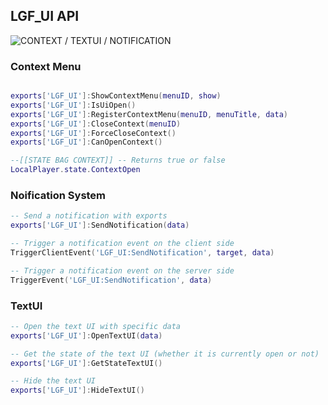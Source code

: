 ## LGF_UI API

![CONTEXT / TEXTUI / NOTIFICATION](https://cdn.discordapp.com/attachments/1217899422604595300/1274777105577541775/Aggiungi_un_titolo_1.png?ex=66c37c32&is=66c22ab2&hm=7ed77a5d874a79d0dd755ff2e03e9bacdad55a09db8b0005579e320e19ce9185&)


### Context Menu

```lua

exports['LGF_UI']:ShowContextMenu(menuID, show)
exports['LGF_UI']:IsUiOpen()
exports['LGF_UI']:RegisterContextMenu(menuID, menuTitle, data)
exports['LGF_UI']:CloseContext(menuID)
exports['LGF_UI']:ForceCloseContext()
exports['LGF_UI']:CanOpenContext()

--[[STATE BAG CONTEXT]] -- Returns true or false
LocalPlayer.state.ContextOpen
```
### Noification System

```lua
-- Send a notification with exports
exports['LGF_UI']:SendNotification(data)

-- Trigger a notification event on the client side
TriggerClientEvent('LGF_UI:SendNotification', target, data)

-- Trigger a notification event on the server side
TriggerEvent('LGF_UI:SendNotification', data)
```

### TextUI

```lua
-- Open the text UI with specific data
exports['LGF_UI']:OpenTextUI(data)

-- Get the state of the text UI (whether it is currently open or not)
exports['LGF_UI']:GetStateTextUI()

-- Hide the text UI
exports['LGF_UI']:HideTextUI()
```
